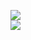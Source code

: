 [![](https://img.shields.io/badge/Made%20With-Github%20Spray-lightgrey.svg?style=for-the-badge&logo=github)](https://github.com/Annihil/github-spray#6878)  
[![](https://i.imgur.com/2DrTn0Z.gif)](https://github.com/Annihil/github-spray)